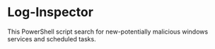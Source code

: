 # Log-Inspector
This PowerShell script search for new-potentially malicious windows services and scheduled tasks. 
